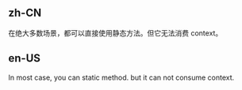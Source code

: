## zh-CN

在绝大多数场景，都可以直接使用静态方法。但它无法消费 context。

## en-US

In most case, you can static method. but it can not consume context.
